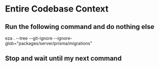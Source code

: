 # Entire Codebase Context

## Run the following command and do nothing else

eza . --tree --git-ignore --ignore-glob="packages/server/prisma/migrations"

## Stop and wait until my next command
